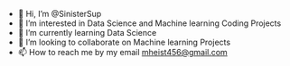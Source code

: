 - 👋 Hi, I’m @SinisterSup
- 👀 I’m interested in Data Science and Machine learning Coding Projects
- 🌱 I’m currently learning Data Science
- 💞️ I’m looking to collaborate on Machine learning Projects
- 📫 How to reach me by my email mheist456@gmail.com

<!---
SinisterSup/SinisterSup is a ✨ special ✨ repository because its `README.md` (this file) appears on your GitHub profile.
You can click the Preview link to take a look at your changes.
--->
